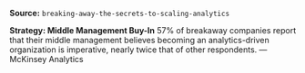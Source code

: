 **Source:** `breaking-away-the-secrets-to-scaling-analytics`

**Strategy: Middle Management Buy-In**
57% of breakaway companies report that their middle management believes becoming an analytics-driven organization is imperative, nearly twice that of other respondents. — McKinsey Analytics
